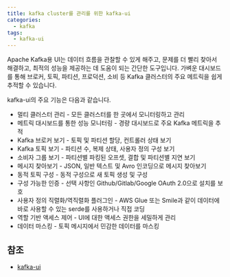 ```yaml
---
title: kafka cluster를 관리를 위한 kafka-ui 
categories:
  - kafka
tags: 
  - kafka-ui
---
```


Apache Kafka용 UI는 데이터 흐름을 관찰할 수 있게 해주고, 문제를 더 빨리 찾아서 해결하고, 최적의 성능을 제공하는 데 도움이 되는 간단한 도구입니다. 가벼운 대시보드를 통해 브로커, 토픽, 파티션, 프로덕션, 소비 등 Kafka 클러스터의 주요 메트릭을 쉽게 추적할 수 있습니다.

kafka-ui의 주요 기능은 다음과 같습니다.  

- 멀티 클러스터 관리 - 모든 클러스터를 한 곳에서 모니터링하고 관리  
- 메트릭 대시보드를 통한 성능 모니터링 - 경량 대시보드로 주요 Kafka 메트릭을 추적  
- Kafka 브로커 보기 - 토픽 및 파티션 할당, 컨트롤러 상태 보기  
- Kafka 토픽 보기 - 파티션 수, 복제 상태, 사용자 정의 구성 보기  
- 소비자 그룹 보기 - 파티션별 파킹된 오프셋, 결합 및 파티션별 지연 보기  
- 메시지 찾아보기 - JSON, 일반 텍스트 및 Avro 인코딩으로 메시지 찾아보기  
- 동적 토픽 구성 - 동적 구성으로 새 토픽 생성 및 구성  
- 구성 가능한 인증 - 선택 사항인 Github/Gitlab/Google OAuth 2.0으로 설치를 보호  
- 사용자 정의 직렬화/역직렬화 플러그인 - AWS Glue 또는 Smile과 같이 데이터에 바로 사용할 수 있는 serde를 사용하거나 직접 코딩  
- 역할 기반 액세스 제어 - UI에 대한 액세스 권한을 세밀하게 관리  
- 데이터 마스킹 - 토픽 메시지에서 민감한 데이터를 마스킹  



## 참조
- [kafka-ui](https://github.com/provectus/kafka-ui)